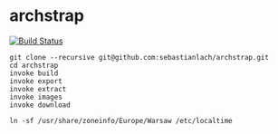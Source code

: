# archstrap

[![Build Status](https://travis-ci.org/sebastianlach/archstrap.svg?branch=master)](https://travis-ci.org/sebastianlach/archstrap)


```shell
git clone --recursive git@github.com:sebastianlach/archstrap.git
cd archstrap
invoke build
invoke export
invoke extract
invoke images
invoke download
```

```shell
ln -sf /usr/share/zoneinfo/Europe/Warsaw /etc/localtime
```
